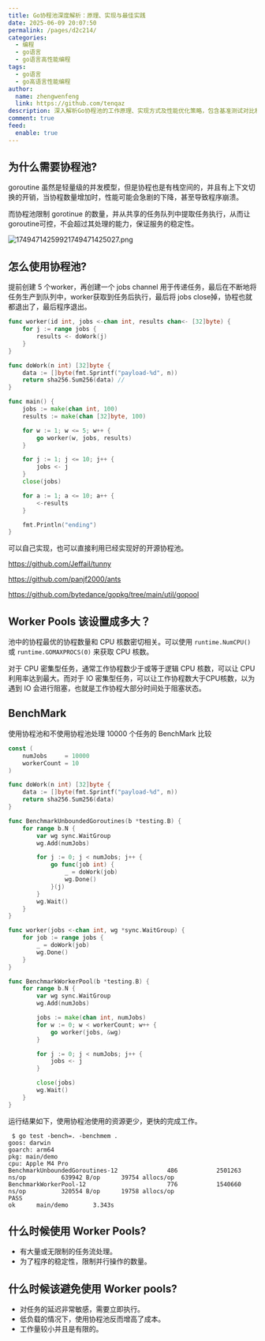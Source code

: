 ```yaml
---
title: Go协程池深度解析：原理、实现与最佳实践
date: 2025-06-09 20:07:50
permalink: /pages/d2c214/
categories:
  - 编程
  - go语言
  - go语言高性能编程
tags:
  - go语言
  - go高语言性能编程
author: 
  name: zhengwenfeng
  link: https://github.com/tenqaz
description: 深入解析Go协程池的工作原理、实现方式及性能优化策略，包含基准测试对比和实际应用场景分析
comment: true
feed: 
  enable: true
---
```


## 为什么需要协程池?

goroutine 虽然是轻量级的并发模型，但是协程也是有栈空间的，并且有上下文切换的开销，当协程数量增加时，性能可能会急剧的下降，甚至导致程序崩溃。

而协程池限制 gorotinue 的数量，并从共享的任务队列中提取任务执行，从而让 goroutine可控，不会超过其处理的能力，保证服务的稳定性。

![17494714259921749471425027.png](https://gcore.jsdelivr.net/gh/tenqaz/BLOG-CDN@main/17494714259921749471425027.png)

## 怎么使用协程池?

提前创建 5 个worker，再创建一个 jobs channel 用于传递任务，最后在不断地将任务生产到队列中，worker获取到任务后执行，最后将 jobs close掉，协程也就都退出了，最后程序退出。

```go
func worker(id int, jobs <-chan int, results chan<- [32]byte) {
    for j := range jobs {
        results <- doWork(j)
    }
}

func doWork(n int) [32]byte {
    data := []byte(fmt.Sprintf("payload-%d", n))
    return sha256.Sum256(data) //
}

func main() {
    jobs := make(chan int, 100)
    results := make(chan [32]byte, 100)

    for w := 1; w <= 5; w++ {
        go worker(w, jobs, results)
    }

    for j := 1; j <= 10; j++ {
        jobs <- j
    }
    close(jobs)

    for a := 1; a <= 10; a++ {
        <-results
    }

    fmt.Println("ending")
}
```

可以自己实现，也可以直接利用已经实现好的开源协程池。

https://github.com/Jeffail/tunny

https://github.com/panjf2000/ants

https://github.com/bytedance/gopkg/tree/main/util/gopool

## Worker Pools 该设置成多大？

池中的协程最优的协程数量和 CPU 核数密切相关。可以使用 `runtime.NumCPU()` 或 `runtime.GOMAXPROCS(0)` 来获取 CPU 核数。

对于 CPU 密集型任务，通常工作协程数少于或等于逻辑 CPU 核数，可以让 CPU 利用率达到最大。而对于 IO 密集型任务，可以让工作协程数大于CPU核数，以为遇到 IO 会进行阻塞，也就是工作协程大部分时间处于阻塞状态。

## BenchMark

使用协程池和不使用协程池处理 10000 个任务的 BenchMark 比较

```go
const (
    numJobs     = 10000
    workerCount = 10
)

func doWork(n int) [32]byte {
    data := []byte(fmt.Sprintf("payload-%d", n))
    return sha256.Sum256(data)
}

func BenchmarkUnboundedGoroutines(b *testing.B) {
    for range b.N {
        var wg sync.WaitGroup
        wg.Add(numJobs)

        for j := 0; j < numJobs; j++ {
            go func(job int) {
                _ = doWork(job)
                wg.Done()
            }(j)
        }
        wg.Wait()
    }
}

func worker(jobs <-chan int, wg *sync.WaitGroup) {
    for job := range jobs {
        _ = doWork(job)
        wg.Done()
    }
}

func BenchmarkWorkerPool(b *testing.B) {
    for range b.N {
        var wg sync.WaitGroup
        wg.Add(numJobs)

        jobs := make(chan int, numJobs)
        for w := 0; w < workerCount; w++ {
            go worker(jobs, &wg)
        }

        for j := 0; j < numJobs; j++ {
            jobs <- j
        }

        close(jobs)
        wg.Wait()
    }
}
```

运行结果如下，使用协程池使用的资源更少，更快的完成工作。

```shell
 $ go test -bench=. -benchmem .  
goos: darwin
goarch: arm64
pkg: main/demo
cpu: Apple M4 Pro
BenchmarkUnboundedGoroutines-12              486           2501263 ns/op          639942 B/op      39754 allocs/op
BenchmarkWorkerPool-12                       776           1540660 ns/op          320554 B/op      19758 allocs/op
PASS
ok      main/demo       3.343s
```

## 什么时候使用 Worker Pools?

- 有大量或无限制的任务流处理。
- 为了程序的稳定性，限制并行操作的数量。

## 什么时候该避免使用 Worker pools?

- 对任务的延迟非常敏感，需要立即执行。
- 低负载的情况下，使用协程池反而增高了成本。
- 工作量较小并且是有限的。
